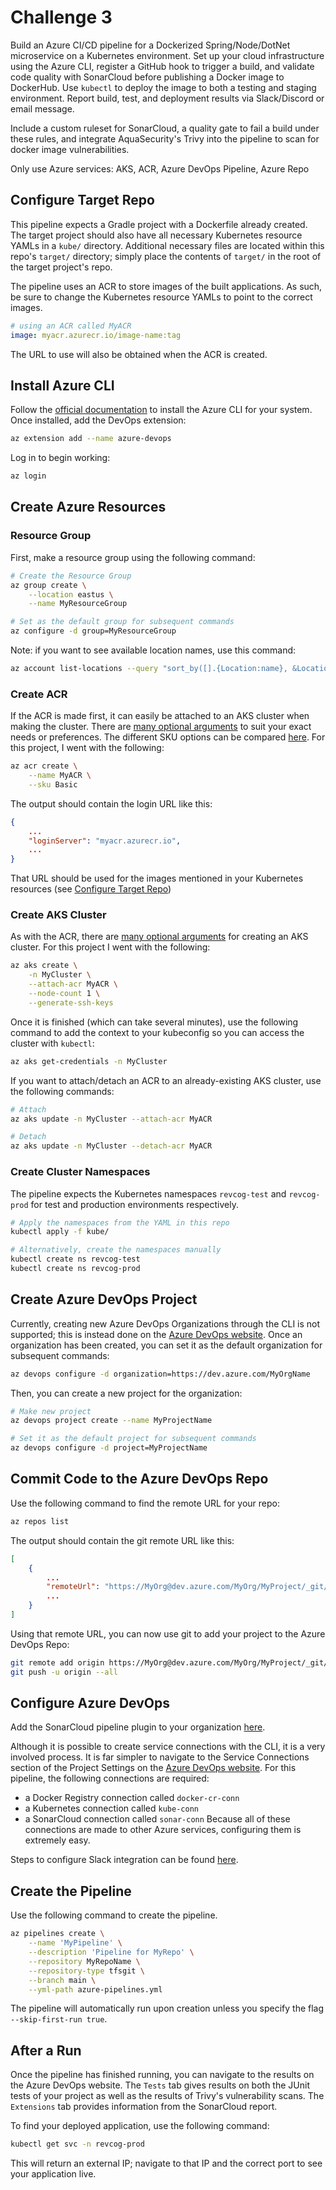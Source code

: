 # Challenge 3
Build an Azure CI/CD pipeline for a Dockerized Spring/Node/DotNet microservice on a Kubernetes environment. Set up your cloud infrastructure using the Azure CLI, register a GitHub hook to trigger a build, and validate code quality with SonarCloud before publishing a Docker image to DockerHub. Use `kubectl` to deploy the image to both a testing and staging environment. Report build, test, and deployment results via Slack/Discord or email message.

Include a custom ruleset for SonarCloud, a quality gate to fail a build under these rules, and integrate AquaSecurity's Trivy into the pipeline to scan for docker image vulnerabilities.

Only use Azure services: AKS, ACR, Azure DevOps Pipeline, Azure Repo

## Configure Target Repo
This pipeline expects a Gradle project with a Dockerfile already created. The target project should also have all necessary Kubernetes resource YAMLs in a `kube/` directory. Additional necessary files are located within this repo's `target/` directory; simply place the contents of `target/` in the root of the target project's repo.

The pipeline uses an ACR to store images of the built applications. As such, be sure to change the Kubernetes resource YAMLs to point to the correct images.
```yaml
# using an ACR called MyACR
image: myacr.azurecr.io/image-name:tag
```
The URL to use will also be obtained when the ACR is created.

## Install Azure CLI
Follow the [official documentation](https://docs.microsoft.com/en-us/cli/azure/install-azure-cli) to install the Azure CLI for your system.
Once installed, add the DevOps extension:
```sh
az extension add --name azure-devops
```
Log in to begin working:
```sh
az login
```

## Create Azure Resources
### Resource Group
First, make a resource group using the following command:
```sh
# Create the Resource Group
az group create \
    --location eastus \
    --name MyResourceGroup

# Set as the default group for subsequent commands
az configure -d group=MyResourceGroup
```
Note: if you want to see available location names, use this command:
```sh
az account list-locations --query "sort_by([].{Location:name}, &Location)" -o table
```

### Create ACR
If the ACR is made first, it can easily be attached to an AKS cluster when making the cluster. There are [many optional arguments](https://docs.microsoft.com/en-us/cli/azure/acr?view=azure-cli-latest#az_acr_create) to suit your exact needs or preferences. The different SKU options can be compared [here](https://azure.microsoft.com/en-us/pricing/details/container-registry/). For this project, I went with the following:
```sh
az acr create \
    --name MyACR \
    --sku Basic
```

The output should contain the login URL like this:
```json
{
    ...
    "loginServer": "myacr.azurecr.io",
    ...
}
```
That URL should be used for the images mentioned in your Kubernetes resources (see [Configure Target Repo](#configure-target-repo))

### Create AKS Cluster
As with the ACR, there are [many optional arguments](https://docs.microsoft.com/en-us/cli/azure/aks?view=azure-cli-latest#az_aks_create) for creating an AKS cluster. For this project I went with the following:
```sh
az aks create \
    -n MyCluster \
    --attach-acr MyACR \
    --node-count 1 \
    --generate-ssh-keys
```
Once it is finished (which can take several minutes), use the following command to add the context to your kubeconfig so you can access the cluster with `kubectl`:
```sh
az aks get-credentials -n MyCluster
```

If you want to attach/detach an ACR to an already-existing AKS cluster, use the following commands:
```sh
# Attach
az aks update -n MyCluster --attach-acr MyACR

# Detach
az aks update -n MyCluster --detach-acr MyACR
```

### Create Cluster Namespaces
The pipeline expects the Kubernetes namespaces `revcog-test` and `revcog-prod` for test and production environments respectively.
```sh
# Apply the namespaces from the YAML in this repo
kubectl apply -f kube/

# Alternatively, create the namespaces manually
kubectl create ns revcog-test
kubectl create ns revcog-prod
```

## Create Azure DevOps Project
Currently, creating new Azure DevOps Organizations through the CLI is not supported; this is instead done on the [Azure DevOps website](https://dev.azure.com/). Once an organization has been created, you can set it as the default organization for subsequent commands:
```sh
az devops configure -d organization=https://dev.azure.com/MyOrgName
```
Then, you can create a new project for the organization:
```sh
# Make new project
az devops project create --name MyProjectName

# Set it as the default project for subsequent commands
az devops configure -d project=MyProjectName
```

## Commit Code to the Azure DevOps Repo
Use the following command to find the remote URL for your repo:
```sh
az repos list
```
The output should contain the git remote URL like this:
```json
[
    {
        ...
        "remoteUrl": "https://MyOrg@dev.azure.com/MyOrg/MyProject/_git/MyOrg",
        ...
    }
]
```
Using that remote URL, you can now use git to add your project to the Azure DevOps Repo:
```sh
git remote add origin https://MyOrg@dev.azure.com/MyOrg/MyProject/_git/MyOrg
git push -u origin --all
```

## Configure Azure DevOps
Add the SonarCloud pipeline plugin to your organization [here](https://marketplace.visualstudio.com/items?itemName=SonarSource.sonarcloud).

Although it is possible to create service connections with the CLI, it is a very involved process. It is far simpler to navigate to the Service Connections section of the Project Settings on the [Azure DevOps website](https://dev.azure.com/). For this pipeline, the following connections are required:
* a Docker Registry connection called `docker-cr-conn`
* a Kubernetes connection called `kube-conn`
* a SonarCloud connection called `sonar-conn`
Because all of these connections are made to other Azure services, configuring them is extremely easy.

Steps to configure Slack integration can be found [here](https://docs.microsoft.com/en-us/azure/devops/pipelines/integrations/slack?view=azure-devops).

## Create the Pipeline
Use the following command to create the pipeline.
```sh
az pipelines create \
    --name 'MyPipeline' \
    --description 'Pipeline for MyRepo' \
    --repository MyRepoName \
    --repository-type tfsgit \
    --branch main \
    --yml-path azure-pipelines.yml
```
The pipeline will automatically run upon creation unless you specify the flag `--skip-first-run true`.

## After a Run
Once the pipeline has finished running, you can navigate to the results on the Azure DevOps website. The `Tests` tab gives results on both the JUnit tests of your project as well as the results of Trivy's vulnerability scans. The `Extensions` tab provides information from the SonarCloud report.

To find your deployed application, use the following command:
```sh
kubectl get svc -n revcog-prod
```
This will return an external IP; navigate to that IP and the correct port to see your application live.